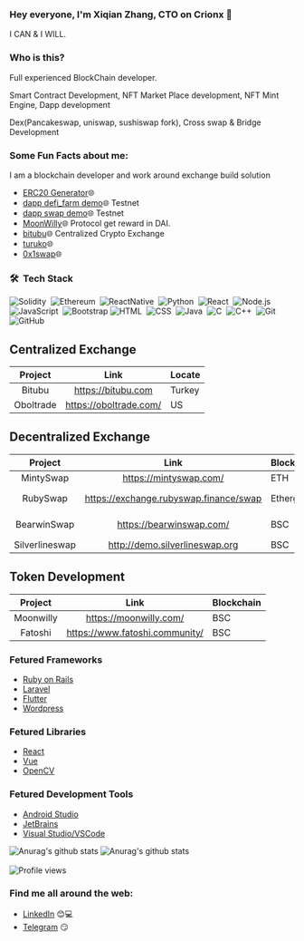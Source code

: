 ### Hey everyone, I'm Xiqian Zhang, CTO on Crionx 👋

<!--
**top1st/top1st** is a ✨ _special_ ✨ repository because its `README.md` (this file) appears on your GitHub profile. -->


I CAN & I WILL.

### Who is this?

Full experienced BlockChain developer.

Smart Contract Development, NFT Market Place development, NFT Mint Engine, Dapp development

Dex(Pancakeswap, uniswap, sushiswap fork), Cross swap & Bridge Development

### Some Fun Facts about me:

I am a blockchain developer and work around exchange build solution

- [ERC20 Generator](https://top1st.github.io/erc20-generator)🌐
- [dapp defi_farm demo](https://topdev102.github.io/)🌐 Testnet
- [dapp swap demo](https://topswap.github.io/)🌐 Testnet
- [MoonWilly](https://moonwilly.com/)🌐 Protocol get reward in DAI.
- [bitubu](https://bitubu.com)🌐 Centralized Crypto Exchange
- [turuko](https://www.turuko.com/)🌐
- [0x1swap](https://0x1.finance/)🌐

### 🛠 &nbsp;Tech Stack
![Solidity](https://img.shields.io/badge/-Solidity-05122A?style=flat&logo=solidity)&nbsp;
![Ethereum](https://img.shields.io/badge/-Ethereum-05122A?style=flat&logo=ethereum)&nbsp;
![ReactNative](https://img.shields.io/badge/-React_Native-05122A?style=flat&logo=react)&nbsp;
![Python](https://img.shields.io/badge/-Python-05122A?style=flat&logo=python)&nbsp;
![React](https://img.shields.io/badge/-React-05122A?style=flat&logo=react)&nbsp;
![Node.js](https://img.shields.io/badge/-Node.js-05122A?style=flat&logo=node.js)&nbsp;
![JavaScript](https://img.shields.io/badge/-JavaScript-05122A?style=flat&logo=javascript)&nbsp;
![Bootstrap](https://img.shields.io/badge/-Bootstrap-05122A?style=flat&logo=bootstrap&logoColor=563D7C)
![HTML](https://img.shields.io/badge/-HTML-05122A?style=flat&logo=HTML5)&nbsp;
![CSS](https://img.shields.io/badge/-CSS-05122A?style=flat&logo=CSS3&logoColor=1572B6)&nbsp;
![Java](https://img.shields.io/badge/-Java-05122A?style=flat&logo=Java&logoColor=FFA518)&nbsp;
![C](https://img.shields.io/badge/-C-05122A?style=flat&logo=C&logoColor=A8B9CC)&nbsp;
![C++](https://img.shields.io/badge/-C++-05122A?style=flat&logo=C%2B%2B&logoColor=00599C)&nbsp;
![Git](https://img.shields.io/badge/-Git-05122A?style=flat&logo=git)&nbsp;
![GitHub](https://img.shields.io/badge/-GitHub-05122A?style=flat&logo=github)&nbsp;
<br />

## Centralized Exchange
Project | Link | Locate
:-------------:|:-----------:|:----------|
Bitubu | https://bitubu.com | Turkey |
Oboltrade | https://oboltrade.com/ | US |

## Decentralized Exchange
Project | Link | Blockchain | Image
:-------------:|:-----------:|:----------|:-------------------------:
MintySwap | https://mintyswap.com/ | ETH | ![image](https://user-images.githubusercontent.com/23559697/152624036-109b9adf-40ab-4623-b440-34f29a16d2cf.png) |
RubySwap | https://exchange.rubyswap.finance/swap | Ethergem | ![Screenshot_3](https://user-images.githubusercontent.com/23559697/152623912-c6d6389c-c64a-41d1-90c9-acb3edca378f.png) |
BearwinSwap | https://bearwinswap.com/ | BSC |![Screenshot_2](https://user-images.githubusercontent.com/23559697/152623733-7962a832-462c-4239-a5f4-53b0e1a53f49.png) |
Silverlineswap | http://demo.silverlineswap.org | BSC | ![image](https://user-images.githubusercontent.com/23559697/153787137-a81cea1f-cb94-47d2-9ec3-7acc6dd1fb27.png) |

## Token Development
Project | Link | Blockchain
:-------------:|:-----------:|:----------|
Moonwilly | https://moonwilly.com/ | BSC
Fatoshi | https://www.fatoshi.community/ | BSC

### Fetured Frameworks

- [Ruby on Rails](https://rubyonrails.org/)
- [Laravel](https://laravel.com/)
- [Flutter](https://flutter.dev/)
- [Wordpress](https://wordpress.com/)


### Fetured Libraries

- [React](https://reactjs.org/)
- [Vue](https://vuejs.org/)
- [OpenCV](https://opencv.org/)

### Fetured Development Tools

- [Android Studio](https://developer.android.com/studio)
- [JetBrains](https://www.jetbrains.com/)
- [Visual Studio/VSCode](https://visualstudio.microsoft.com/)

<!----[Anurag's github stats](https://github-readme-stats.vercel.app/api?username=top1st&show_icons=true&theme=radical)-->
 
 ![Anurag's github stats](https://github-readme-stats.vercel.app/api?username=top1st&show_icons=true&theme=radical) 
 ![Anurag's github stats](https://github-readme-stats.vercel.app/api/top-langs/?username=top1st&show_icons=true&theme=radical&langs_count=14&layout=compact&hide=html,php,css,typescript,javascript) 
 <br/> <br/>
  ![Profile views](https://gpvc.arturio.dev/top1st)  

### Find me all around the web:

- [LinkedIn](https://www.linkedin.com/in/zhang-xiqian-565956147/) :blush:💻
- [Telegram](https://t.me/xiqian88) :smirk:

<!--
**top1st/top1st** is a ✨ _special_ ✨ repository because its `README.md` (this file) appears on your GitHub profile.

Here are some ideas to get you started:

- 🔭 I’m currently working on ...
- 🌱 I’m currently learning ...
- 👯 I’m looking to collaborate on ...
- 🤔 I’m looking for help with ...
- 💬 Ask me about ...
- 📫 How to reach me: ...
- 😄 Pronouns: ...
- ⚡ Fun fact: ...
-->
